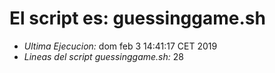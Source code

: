 # El script es: guessinggame.sh
- *Ultima Ejecucion:* dom feb  3 14:41:17 CET 2019  
- *Lineas del script guessinggame.sh:* 28  
